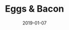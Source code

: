 ---
title: Eggs & Bacon
date: 2019-01-07
tags:
  - egg
  - bacon
  - star
mainImageFilename: candy_bg_eggbacon
mainImageTitle: Eggs & Bacon
---